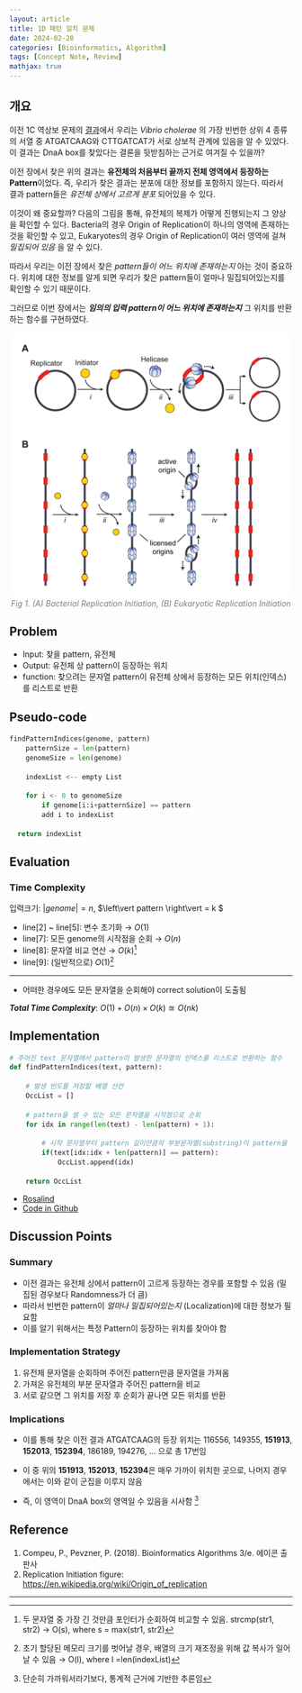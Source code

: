 ```yaml
---
layout: article
title: 1D 패턴 일치 문제
date: 2024-02-20
categories: [Bioinformatics, Algorithm]
tags: [Concept Note, Review]
mathjax: true
---
```


## 개요

이전 1C 역상보 문제의 [결과](../1C-ReverseComplement/#discussion-points)에서 우리는 *Vibrio cholerae* 의 가장 빈번한 상위 4 종류의 서열 중 ATGATCAAG와 CTTGATCAT가 서로 상보적 관계에 있음을 알 수 있었다. 이 결과는 DnaA box를 찾았다는 결론을 뒷받침하는 근거로 여겨질 수 있을까?

이전 장에서 찾은 위의 결과는 **유전체의 처음부터 끝까지 전체 영역에서 등장하는 Pattern**이었다. 즉, 우리가 찾은 결과는 분포에 대한 정보를 포함하지 않는다. 따라서 결과 pattern들은 *유전체 상에서 고르게 분포* 되어있을 수 있다. 

이것이 왜 중요할까? 다음의 그림을 통해, 유전체의 복제가 어떻게 진행되는지 그 양상을 확인할 수 있다. Bacteria의 경우 Origin of Replication이 하나의 영역에 존재하는 것을 확인할 수 있고, Eukaryotes의 경우 Origin of Replication이 여러 영역에 걸쳐 *밀집되어 있음* 을 알 수 있다.

따라서 우리는 이전 장에서 찾은 *pattern들이 어느 위치에 존재하는지* 아는 것이 중요하다. 위치에 대한 정보를 알게 되면 우리가 찾은 pattern들이 얼마나 밀집되어있는지를 확인할 수 있기 때문이다. 

그러므로 이번 장에서는 ***임의의 입력 pattern이 어느 위치에 존재하는지*** 그 위치를 반환하는 함수를 구현하였다.

<p align="center" style="color: gray">
  <img width = "500" src="/assets/images/contents/Origins_of_DNA_replication_Figure_1.jpg">
  <br>
  <i>
    Fig 1. (A) Bacterial Replication Initiation, (B) Eukaryotic Replication Initiation
  </i>
</p>


## Problem

- Input: 찾을 pattern, 유전체
- Output: 유전체 상 pattern이 등장하는 위치
- function: 찾으려는 문자열 pattern이 유전체 상에서 등장하는 모든 위치(인덱스)를 리스트로 반환



## Pseudo-code

```python
findPatternIndices(genome, pattern)
    patternSize = len(pattern)
    genomeSize = len(genome)
    
    indexList <-- empty List
    
    for i <- 0 to genomeSize
        if genome[i:i+patternSize] == pattern
        add i to indexList

  return indexList
```



## Evaluation

### Time Complexity

입력크기: $\left\vert genome \right\vert = n$, $\left\vert pattern \right\vert = k $

- line[2] ~ line[5]: 변수 초기화 → $O(1)$ 
- line[7]: 모든 genome의 시작점을 순회 → $O(n)$
- line[8]: 문자열 비교 연산 → $O(k)$​[^1]
- line[9]: (일반적으로) $O(1)$[^2]

---

-   어떠한 경우에도 모든 문자열을 순회해야 correct solution이 도출됨

***Total Time Complexity***: $O(1) + O(n) \times O(k) \approxeq O(nk)$



## Implementation

```python
# 주어진 text 문자열에서 pattern이 발생한 문자열의 인덱스를 리스트로 반환하는 함수
def findPatternIndices(text, pattern):
    
    # 발생 빈도를 저장할 배열 선언
    OccList = []
    
    # pattern을 셀 수 있는 모든 문자열을 시작점으로 순회
    for idx in range(len(text) - len(pattern) + 1):
        
        # 시작 문자열부터 pattern 길이만큼의 부분문자열(substring)이 pattern을 형성하면 그 인덱스를 배열에 저장
        if(text[idx:idx + len(pattern)] == pattern):
            OccList.append(idx)

    return OccList
```

- [Rosalind](https://rosalind.info/problems/ba1d/)
- [Code in Github](https://github.com/mulatta/Bioinforamtics-Algorithm-practice/blob/main/Chapter%201/PatternInText.py)



## Discussion Points

### Summary

-   이전 결과는 유전체 상에서 pattern이 고르게 등장하는 경우를 포함할 수 있음 (밀집된 경우보다 Randomness가 더 큼)
-   따라서 빈번한 pattern이 *얼마나 밀집되어있는지* (Localization)에 대한 정보가 필요함
-   이를 알기 위해서는 특정 Pattern이 등장하는 위치를 찾아야 함



### Implementation Strategy 

1.   유전체 문자열을 순회하며 주어진 pattern만큼 문자열을 가져옴
2.   가져온 유전체의 부분 문자열과 주어진 pattern을 비교
3.   서로 같으면 그 위치를 저장 후 순회가 끝나면 모든 위치를 반환



### Implications

-   이를 통해 찾은 이전 결과 ATGATCAAG의 등장 위치는 116556, 149355, **151913**, **152013**, **152394**, 186189, 194276, ... 으로 총 17번임

-   이 중 위의 **151913**, **152013**, **152394**은 매우 가까이 위치한 곳으로, 나머지 경우에서는 이와 같이 군집을 이루지 않음
-   즉, 이 영역이 DnaA box의 영역일 수 있음을 시사함 [^3]



## Reference

1. Compeu, P., Pevzner, P. (2018). Bioinformatics Algorithms 3/e. 에이콘 출판사
1. Replication Initiation figure: https://en.wikipedia.org/wiki/Origin_of_replication

---

[^1]: 두 문자열 중 가장 긴 것만큼 포인터가 순회하여 비교할 수 있음. strcmp(str1, str2) → O(s), where s = max(str1, str2)
[^2]: 초기 할당된 메모리 크기를 벗어날 경우, 배열의 크기 재조정을 위해 값 복사가 일어날 수 있음 → O(l), where l =len(indexList)
[^3]: 단순히 가까워서라기보다, 통계적 근거에 기반한 추론임

